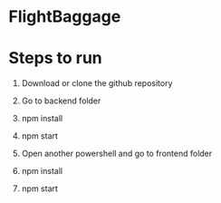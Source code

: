 # FlightBaggage

# Steps to run
 1. Download or clone the github repository
 2. Go to backend folder
 3. npm install
 4. npm start

 5. Open another powershell and go to frontend folder
 6. npm install
 7. npm start  

